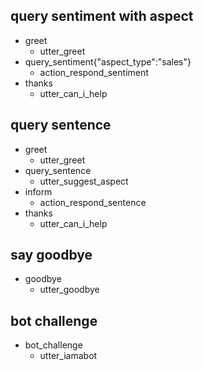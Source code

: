 ## query sentiment with aspect
* greet
  - utter_greet
* query_sentiment{"aspect_type":"sales"}
  - action_respond_sentiment
* thanks
  - utter_can_i_help
  
## query sentence
* greet
  - utter_greet
* query_sentence
  - utter_suggest_aspect
* inform
  - action_respond_sentence
* thanks
  - utter_can_i_help

## say goodbye
* goodbye
  - utter_goodbye

## bot challenge
* bot_challenge
  - utter_iamabot
